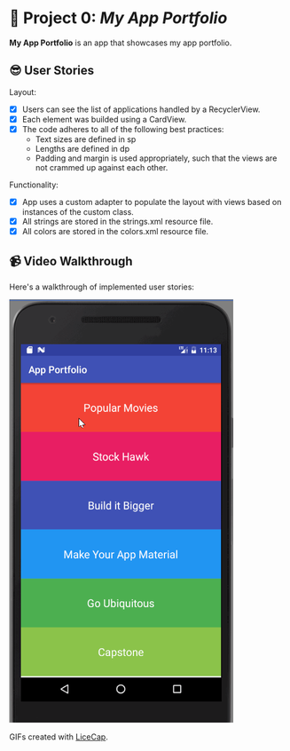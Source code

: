 # :iphone: Project 0:  *My App Portfolio*  

**My App Portfolio** is an app that showcases my app portfolio.

## :sunglasses: User Stories

Layout:
* [x] Users can see the list of applications handled by a RecyclerView.
* [x] Each element was builded using a CardView.
* [x] The code adheres to all of the following best practices:
  * Text sizes are defined in sp
  * Lengths are defined in dp
  * Padding and margin is used appropriately, such that the views are not crammed up against each other.

Functionality:

* [x] App uses a custom adapter to populate the layout with views based on instances of the custom class.
* [x] All strings are stored in the strings.xml resource file.
* [x] All colors are stored in the colors.xml resource file.

## :video_camera: Video Walkthrough 

Here's a walkthrough of implemented user stories:

<img src='https://github.com/IsabelPalomar/android-app-portfolio/blob/master/android-app-portfolio.gif' title='Video Walkthrough' width='' alt='Video Walkthrough' />

GIFs created with [LiceCap](http://www.cockos.com/licecap/).


